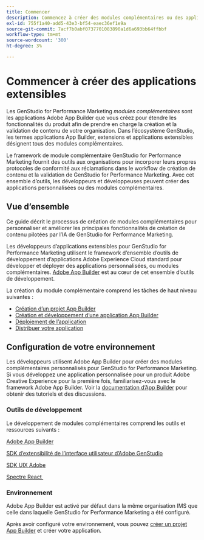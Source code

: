 ```yaml
---
title: Commencer
description: Commencez à créer des modules complémentaires ou des applications App Builder qui étendent GenStudio for Performance Marketing.
exl-id: 755f1a40-add5-43e3-bf54-eaec36ef1e9a
source-git-commit: 7acf7b0abf0737701083890a1d6a693bb64ffbbf
workflow-type: tm+mt
source-wordcount: '300'
ht-degree: 3%

---
```


# Commencer à créer des applications extensibles

Les GenStudio for Performance Marketing _modules complémentaires_ sont les applications Adobe App Builder que vous créez pour étendre les fonctionnalités du produit afin de prendre en charge la création et la validation de contenu de votre organisation. Dans l’écosystème GenStudio, les termes applications App Builder, extensions et applications extensibles désignent tous des modules complémentaires.

Le framework de module complémentaire GenStudio for Performance Marketing fournit des outils aux organisations pour incorporer leurs propres protocoles de conformité aux réclamations dans le workflow de création de contenu et la validation de GenStudio for Performance Marketing. Avec cet ensemble d’outils, les développeurs et développeuses peuvent créer des applications personnalisées ou des modules complémentaires.

## Vue d’ensemble

Ce guide décrit le processus de création de modules complémentaires pour personnaliser et améliorer les principales fonctionnalités de création de contenu pilotées par l’IA de GenStudio for Performance Marketing.

Les développeurs d’applications extensibles pour GenStudio for Performance Marketing utilisent le framework d’ensemble d’outils de développement d’applications Adobe Experience Cloud standard pour développer et déployer des applications personnalisées, ou modules complémentaires. [Adobe App Builder](https://developer.adobe.com/app-builder/) est au cœur de cet ensemble d’outils de développement.

La création du module complémentaire comprend les tâches de haut niveau suivantes :

* [Création d’un projet App Builder](create-project.md)
* [Création et développement d’une application App Builder](create-app.md)
* [Déploiement de l’application](deploy-app.md)
* [Distribuer votre application](distribute-app.md)

## Configuration de votre environnement

Les développeurs utilisent Adobe App Builder pour créer des modules complémentaires personnalisés pour GenStudio for Performance Marketing. Si vous développez une application personnalisée pour un produit Adobe Creative Experience pour la première fois, familiarisez-vous avec le framework Adobe App Builder. Voir la [documentation d’App Builder](https://developer.adobe.com/app-builder/docs/overview/) pour obtenir des tutoriels et des discussions.

### Outils de développement

Le développement de modules complémentaires comprend les outils et ressources suivants :

[Adobe App Builder](https://developer.adobe.com/app-builder/)

[SDK d’extensibilité de l’interface utilisateur d’Adobe GenStudio](https://github.com/adobe/genstudio-uix-sdk)

[SDK UIX Adobe](https://github.com/adobe/uix-sdk)

[&#x200B; Spectre React &#x200B;](https://react-spectrum.adobe.com/react-spectrum/getting-started.html)

### Environnement

Adobe App Builder est activé par défaut dans la même organisation IMS que celle dans laquelle GenStudio for Performance Marketing a été configuré.

Après avoir configuré votre environnement, vous pouvez [créer un projet App Builder](create-project.md) et créer votre application.

